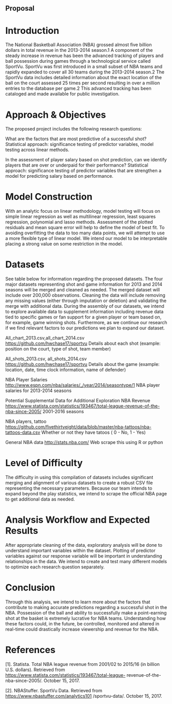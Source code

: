## Proposal

# Introduction 
The National Basketball Association (NBA) grossed almost five billion dollars in total revenue in the 2013-2014 season.1 A component of the steady increase in revenue has been the advanced tracking of players and ball possession during games through a technological service called SportVu. SportVu was first introduced in a small subset of NBA teams and rapidly expanded to cover all 30 teams during the 2013-2014 season.2 The SportVu data includes detailed information about the exact location of the ball on the court assessed 25 times per second resulting in over a million entries to the database per game.2 This advanced tracking has been cataloged and made available for public investigation.

# Approach & Objectives 
The proposed project includes the following research questions:

What are the factors that are most predictive of a successful shot? Statistical approach: significance testing of predictor variables, model testing across linear methods.

In the assessment of player salary based on shot prediction, can we identify players that are over or underpaid for their performance? Statistical approach: significance testing of predictor variables that are strengthen a model for predicting salary based on performance.

# Model Construction 
With an analytic focus on linear methodology, model testing will focus on simple linear regression as well as multilinear regression, least squares regression, polynomial and lasso methods. Assessment of the plotted residuals and mean square error will help to define the model of best fit. To avoiding overfitting the data to too many data points, we will attempt to use a more flexible type of linear model. We intend our model to be interpretable placing a strong value on some restriction in the model.

# Datasets 
See table below for information regarding the proposed datasets. The four major datasets representing shot and game information for 2013 and 2014 seasons will be merged and cleaned as needed. The merged dataset will include over 200,000 observations. Cleaning the data will include removing any missing values (either through imputation or deletion) and validating the merge with additional data. During the assembly of our datasets, we intend to explore available data to supplement information including revenue data tied to specific games or fan support for a given player or team based on, for example, game winning shots. Furthermore, as we continue our research if we find relevant factors to our predictions we plan to expand our dataset.

All_chart_2013.csv,all_chart_2014.csv https://github.com/hwchase17/sportvu Details about each shot (example: position on the court, type of shot, team member)

All_shots_2013.csv, all_shots_2014.csv https://github.com/hwchase17/sportvu Details about the game (example: location, date, time clock information, name of defender)

NBA Player Salaries http://www.espn.com/nba/salaries/_/year/2014/seasontype/1 NBA player salaries for 2013-2014 seasons

Potential Supplemental Data for Additional Exploration NBA Revenue https://www.statista.com/statistics/193467/total-league-revenue-of-the-nba-since-2005/ 2001-2016 seasons

NBA players, tattoo https://github.com/fivethirtyeight/data/blob/master/nba-tattoos/nba-tattoos-data.csv Whether or not they have tatoos ( 0 - No, 1 - Yes)

General NBA data http://stats.nba.com/ Web scrape this using R or python

# Level of Difficulty 
The difficulty in using this compilation of datasets includes significant merging and alignment of various datasets to create a robust CSV file representing the necessary parameters. Because our team intends to expand beyond the play statistics, we intend to scrape the official NBA page to get additional data as needed.

# Analysis Workflow and Expected Results 
After appropriate cleaning of the data, exploratory analysis will be done to understand important variables within the dataset. Plotting of predictor variables against our response variable will be important in understanding relationships in the data. We intend to create and test many different models to optimize each research question separately.

# Conclusion 
Through this analysis, we intend to learn more about the factors that contribute to making accurate predictions regarding a successful shot in the NBA. Possession of the ball and ability to successfully make a point-earning shot at the basket is extremely lucrative for NBA teams. Understanding how these factors could, in the future, be controlled, monitored and altered in real-time could drastically increase viewership and revenue for the NBA.

# References 
[1]. Statista. Total NBA league revenue from 2001/02 to 2015/16 (in billion U.S. dollars). Retrieved from https://www.statista.com/statistics/193467/total-league- revenue-of-the-nba-since-2005/. October 15, 2017.

[2]. NBAStuffer. SportVu Data. Retrieved from https://www.nbastuffer.com/analytics101 /sportvu-data/. October 15, 2017.
